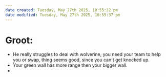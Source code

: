 ```yaml
---
date created: Tuesday, May 27th 2025, 10:55:32 pm
date modified: Tuesday, May 27th 2025, 10:55:37 pm
---
```


# Groot:

- He really struggles to deal with wolverine, you need your team to help you or swap, thing seems good, since you can't get knocked up.
- Your green wall has more range then your bigger wall.
- 
